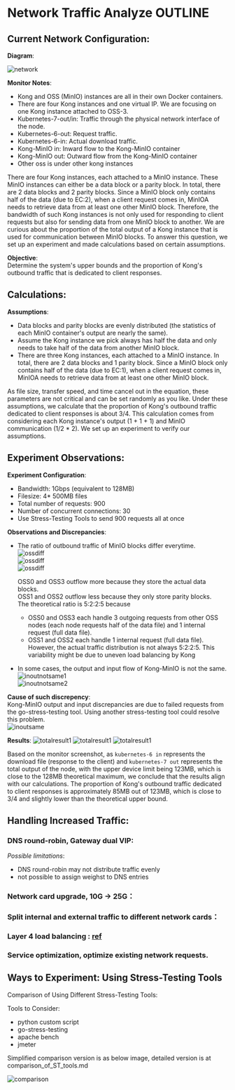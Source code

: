 # Network Traffic Analyze OUTLINE  
 

## Current Network Configuration:  
__Diagram__:


![network](images/network.png)   
   

__Monitor Notes__:
- Kong and OSS (MinIO) instances are all in their own Docker containers.
- There are four Kong instances and one virtual IP.  We are focusing on one Kong instance attached to OSS-3.   
- Kubernetes-7-out/in: Traffic through the physical network interface of the node.
- Kubernetes-6-out: Request traffic.
- Kubernetes-6-in: Actual download traffic.   
- Kong-MinIO in: Inward flow to the Kong-MinIO container
- Kong-MinIO out: Outward flow from the Kong-MinIO container     
- Other oss is under other kong instances   


There are four Kong instances, each attached to a MinIO instance. These MinIO instances can either be a data block or a parity block. In total, there are 2 data blocks and 2 parity blocks. Since a MinIO block only contains half of the data (due to EC:2), when a client request comes in, MinIOA needs to retrieve data from at least one other MinIO block. Therefore, the bandwidth of such Kong instances is not only used for responding to client requests but also for sending data from one MinIO block to another. We are curious about the proportion of the total output of a Kong instance that is used for communication between MinIO blocks. To answer this question, we set up an experiment and made calculations based on certain assumptions.  

__Objective__:    
   Determine the system's upper bounds and the proportion of Kong's outbound traffic that is dedicated to client responses.         
 
## Calculations:  
__Assumptions__:  
- Data blocks and parity blocks are evenly distributed (the statistics of each MinIO container's output are nearly the same).   
- Assume the Kong instance we pick always has half the data and only needs to take half of the data from another MinIO block.   
- There are three Kong instances, each attached to a MinIO instance.  In total, there are 2 data blocks and 1 parity block. Since a MinIO block only contains half of the data (due to EC:1), when a client request comes in, MinIOA needs to retrieve data from at least one other MinIO block. 

  
As file size, transfer speed, and time cancel out in the equation, these parameters are not critical and can be set randomly as you like. Under these assumptions, we calculate that the proportion of Kong's outbound traffic dedicated to client responses is about 3/4.  This calculation comes from considering each Kong instance's output (1 + 1 + 1) and MinIO communication (1/2 * 2).  We set up an experiment to verify our assumptions.       



## Experiment Observations:   
__Experiment Configuration__:     
   - Bandwidth: 1Gbps    (equivalent to 128MB)   
   - Filesize: 4* 500MB files   
   - Total number of requests: 900    
   - Number of concurrent connections: 30   
   - Use Stress-Testing Tools to send 900 requests all at once
    
__Observations and Discrepancies__:  
- The ratio of outbound traffic of MinIO blocks differ everytime.     
  ![ossdiff](images/oss_out_dif1.png)   
  ![ossdiff](images/oss_out_dif2.png)  
  ![ossdiff](images/oss_out_dif3.png)  

  OSS0 and OSS3 outflow more because they store the actual data blocks.   
  OSS1 and OSS2 outflow less because they only store parity blocks.   
  The theoretical ratio is 5:2:2:5 because      
  - OSS0 and OSS3 each handle 3 outgoing requests from other OSS nodes (each node requests half of the data file) and 1 internal request (full 
    data file).    
  - OSS1 and OSS2 each handle 1 internal request (full data file).
  However, the actual traffic distribution is not always 5:2:2:5. This variability might be due to uneven load balancing by Kong   

- In some cases, the output and input flow of Kong-MinIO is not the same.      
      ![inoutnotsame1](images/konginoutdif.png)   
      ![inoutnotsame2](images/konginoutdif2.png)    
         

__Cause of such discrepency__:    
Kong-MinIO output and input discrepancies are due to failed requests from the go-stress-testing tool. Using another stress-testing tool could resolve this problem.   
![inoutsame](images/konginoutsame.png)  
    
__Results__: 
![totalresult1](images/total_dif.png)
![totalresult1](images/total_dif2.png)
![totalresult1](images/total_same.png)

Based on the monitor screenshot, as `kubernetes-6 in` represents the download file (response to the client) and `kubernetes-7 out` represents the total output of the node, with the upper device limit being 123MB, which is close to the 128MB theoretical maximum, we conclude that the results align with our calculations. The proportion of Kong's outbound traffic dedicated to client responses is approximately 85MB out of 123MB, which is close to 3/4 and slightly lower than the theoretical upper bound.   
     

## Handling Increased Traffic:   
### DNS round-robin, Gateway dual VIP:    
_Possible limitations_: 
- DNS round-robin may not distribute traffic evenly
- not possible to assign weighst to DNS entries

### Network card upgrade, 10G -> 25G：    

### Split internal and external traffic to different network cards：     

### Layer 4 load balancing : [ref](https://www.kawabangga.com/posts/5301)   

### Service optimization, optimize existing network requests.   



## Ways to Experiment: Using Stress-Testing Tools   
Comparison of Using Different Stress-Testing Tools:   

Tools to Consider:     
- python custom script       
- go-stress-testing    
- apache bench    
- jmeter



Simplified comparison version is as below image, detailed version is at comparison_of_ST_tools.md

![comparison](images/compare.png)  

